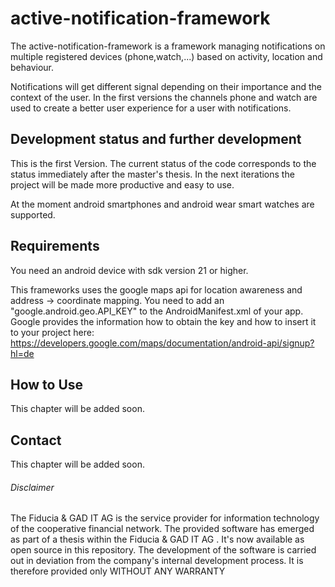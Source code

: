 # active-notification-framework
The active-notification-framework is a framework managing notifications on multiple registered devices (phone,watch,...) based on activity, location and behaviour. 

Notifications will get different signal depending on their importance and the context of the user. In the first versions the channels phone and watch are used to create a better user experience for a user with notifications.

## Development status and further development
This is the first Version. The current status of the code corresponds to the status immediately after the master's thesis. In the next iterations the project will be made more productive and easy to use. 

At the moment android smartphones and android wear smart watches are supported.

## Requirements

You need an android device with sdk version 21 or higher. 

This frameworks uses the google maps api for location awareness and address -> coordinate mapping. 
You need to add an "google.android.geo.API_KEY" to the AndroidManifest.xml of your app. 
Google provides the information how to obtain the key and how to insert it to your project here: <https://developers.google.com/maps/documentation/android-api/signup?hl=de>


## How to Use

This chapter will be added soon.

## Contact

This chapter will be added soon.

###### Disclaimer
The Fiducia & GAD IT AG  is the service provider for information technology of the cooperative financial network. The provided software has emerged as part of a thesis within the Fiducia & GAD IT AG . It's now available as open source in this repository. The development of the software is carried out in deviation from the company's internal development process. It is therefore provided only WITHOUT ANY WARRANTY 


